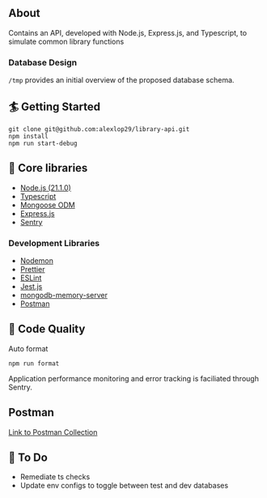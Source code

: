 ## About

Contains an API, developed with Node.js, Express.js, and Typescript, to simulate common library functions

### Database Design

`/tmp` provides an initial overview of the proposed database schema.

## 🏄 Getting Started

```
git clone git@github.com:alexlop29/library-api.git
npm install
npm run start-debug
```

## 🔧 Core libraries

- [Node.js (21.1.0)](https://nodejs.org/en)
- [Typescript](https://www.typescriptlang.org)
- [Mongoose ODM](https://mongoosejs.com)
- [Express.js](https://expressjs.com)
- [Sentry](https://docs.sentry.io/platforms/node/)

### Development Libraries

- [Nodemon](https://nodemon.io)
- [Prettier](https://prettier.io)
- [ESLint](https://eslint.org)
- [Jest.js](https://jestjs.io)
- [mongodb-memory-server](https://nodkz.github.io/mongodb-memory-server/)
- [Postman]()

## 🌈 Code Quality

Auto format

```
npm run format
```

Application performance monitoring and error tracking is faciliated through Sentry.

## Postman

[Link to Postman Collection](https://app.getpostman.com/join-team?invite_code=f5fd634447abc7fe04a841e7d046c100)

## 🚧 To Do

- Remediate ts checks
- Update env configs to toggle between test and dev databases
